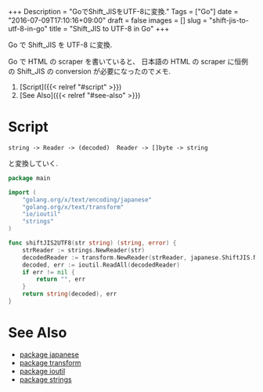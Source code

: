 +++
Description = "GoでShift_JISをUTF-8に変換."
Tags = ["Go"]
date = "2016-07-09T17:10:16+09:00"
draft = false
images = []
slug = "shift-jis-to-utf-8-in-go"
title = "Shift_JIS to UTF-8 in Go"
+++

Go で Shift_JIS を UTF-8 に変換.

<!--more-->

Go で HTML の scraper を書いていると、
日本語の HTML の scraper に恒例の Shift_JIS の conversion が必要になったのでメモ.

1. [Script]({{< relref "#script" >}})
2. [See Also]({{< relref "#see-also" >}})

# Script

```
string -> Reader -> (decoded)  Reader -> []byte -> string
```

と変換していく.

```go
package main

import (
	"golang.org/x/text/encoding/japanese"
	"golang.org/x/text/transform"
	"io/ioutil"
	"strings"
)

func shiftJIS2UTF8(str string) (string, error) {
	strReader := strings.NewReader(str)
	decodedReader := transform.NewReader(strReader, japanese.ShiftJIS.NewDecoder())
	decoded, err := ioutil.ReadAll(decodedReader)
	if err != nil {
		return "", err
	}
	return string(decoded), err
}
```


# See Also

- [package japanese](https://godoc.org/golang.org/x/text/encoding/japanese)
- [package transform](https://godoc.org/golang.org/x/text/transform)
- [package ioutil](https://godoc.org/io/ioutil)
- [package strings](https://godoc.org/strings)
